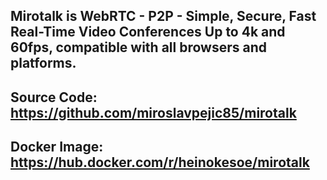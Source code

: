 ## **Mirotalk is WebRTC - P2P - Simple, Secure, Fast Real-Time Video Conferences Up to 4k and 60fps, compatible with all browsers and platforms.**
## Source Code: https://github.com/miroslavpejic85/mirotalk
## Docker Image: https://hub.docker.com/r/heinokesoe/mirotalk
